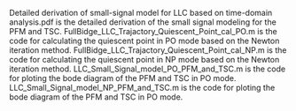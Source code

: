Detailed derivation of small-signal model for LLC based on time-domain analysis.pdf is the detailed derivation of the small signal modeling for the PFM and TSC.
FullBidge_LLC_Trajactory_Quiescent_Point_cal_PO.m is the code for calculating the quiescent point in PO mode based on the Newton iteration method. 
FullBidge_LLC_Trajactory_Quiescent_Point_cal_NP.m is the code for calculating the quiescent point in NP mode based on the Newton iteration method. 
LLC_Small_Signal_model_PO_PFM_and_TSC.m is the code for ploting the bode diagram of the PFM and TSC in PO mode.
LLC_Small_Signal_model_NP_PFM_and_TSC.m is the code for ploting the bode diagram of the PFM and TSC in PO mode.
